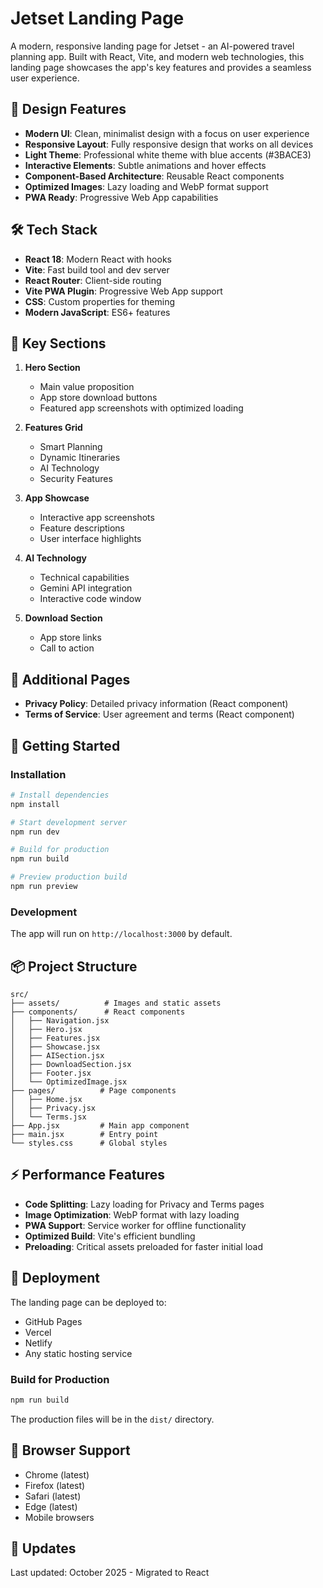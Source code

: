 # Jetset Landing Page

A modern, responsive landing page for Jetset - an AI-powered travel planning app. Built with React, Vite, and modern web technologies, this landing page showcases the app's key features and provides a seamless user experience.

## 🎨 Design Features

- **Modern UI**: Clean, minimalist design with a focus on user experience
- **Responsive Layout**: Fully responsive design that works on all devices
- **Light Theme**: Professional white theme with blue accents (#3BACE3)
- **Interactive Elements**: Subtle animations and hover effects
- **Component-Based Architecture**: Reusable React components
- **Optimized Images**: Lazy loading and WebP format support
- **PWA Ready**: Progressive Web App capabilities

## 🛠️ Tech Stack

- **React 18**: Modern React with hooks
- **Vite**: Fast build tool and dev server
- **React Router**: Client-side routing
- **Vite PWA Plugin**: Progressive Web App support
- **CSS**: Custom properties for theming
- **Modern JavaScript**: ES6+ features

## 📱 Key Sections

1. **Hero Section**

   - Main value proposition
   - App store download buttons
   - Featured app screenshots with optimized loading

2. **Features Grid**

   - Smart Planning
   - Dynamic Itineraries
   - AI Technology
   - Security Features

3. **App Showcase**

   - Interactive app screenshots
   - Feature descriptions
   - User interface highlights

4. **AI Technology**

   - Technical capabilities
   - Gemini API integration
   - Interactive code window

5. **Download Section**
   - App store links
   - Call to action

## 📄 Additional Pages

- **Privacy Policy**: Detailed privacy information (React component)
- **Terms of Service**: User agreement and terms (React component)

## 🚀 Getting Started

### Installation

```bash
# Install dependencies
npm install

# Start development server
npm run dev

# Build for production
npm run build

# Preview production build
npm run preview
```

### Development

The app will run on `http://localhost:3000` by default.

## 📦 Project Structure

```
src/
├── assets/          # Images and static assets
├── components/      # React components
│   ├── Navigation.jsx
│   ├── Hero.jsx
│   ├── Features.jsx
│   ├── Showcase.jsx
│   ├── AISection.jsx
│   ├── DownloadSection.jsx
│   ├── Footer.jsx
│   └── OptimizedImage.jsx
├── pages/          # Page components
│   ├── Home.jsx
│   ├── Privacy.jsx
│   └── Terms.jsx
├── App.jsx         # Main app component
├── main.jsx        # Entry point
└── styles.css      # Global styles
```

## ⚡ Performance Features

- **Code Splitting**: Lazy loading for Privacy and Terms pages
- **Image Optimization**: WebP format with lazy loading
- **PWA Support**: Service worker for offline functionality
- **Optimized Build**: Vite's efficient bundling
- **Preloading**: Critical assets preloaded for faster initial load

## 🚀 Deployment

The landing page can be deployed to:

- GitHub Pages
- Vercel
- Netlify
- Any static hosting service

### Build for Production

```bash
npm run build
```

The production files will be in the `dist/` directory.

## 📱 Browser Support

- Chrome (latest)
- Firefox (latest)
- Safari (latest)
- Edge (latest)
- Mobile browsers

## 🔄 Updates

Last updated: October 2025 - Migrated to React
